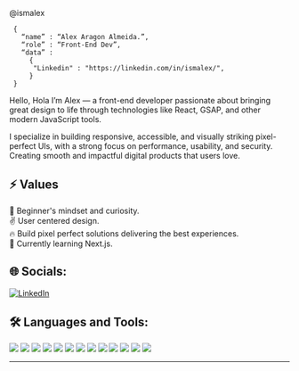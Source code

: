 @ismalex
```shell
 { 
   “name” : “Alex Aragon Almeida.”,
   “role” : “Front-End Dev”,
   “data” : 
     { 
      "Linkedin" : "https://linkedin.com/in/ismalex/", 
     }
 }
```

Hello, Hola 
I’m Alex — a front-end developer passionate about bringing great design to life through technologies like React, GSAP, and other modern JavaScript tools.

I specialize in building responsive, accessible, and visually striking pixel-perfect UIs, with  a strong focus on performance, usability, and security. Creating smooth and impactful digital products that users love.


## ⚡ Values
🚀 Beginner's mindset and curiosity.<br>
✌ User centered design.<br>
🔥 Build pixel perfect solutions delivering the best experiences.<br>
🌱 Currently learning Next.js.<br>


## 🌐 Socials:
[![LinkedIn](https://img.shields.io/badge/LinkedIn-%230077B5.svg?style=for-the-badge&logo=linkedin&logoColor=white)](https://linkedin.com/in/ismalex) 
<br>

## 🛠️ Languages and Tools:
<p>
  <img src="https://img.shields.io/badge/HTML5-E34F26?style=for-the-badge&logo=html5&logoColor=white">
  <img src="https://img.shields.io/badge/CSS3-1572B6?style=for-the-badge&logo=css3&logoColor=white">
  <img src="https://img.shields.io/badge/SASS-CC6699?style=for-the-badge&logo=Sass&logoColor=white">
  <img src="https://img.shields.io/badge/JavaScript-F7DF1E?style=for-the-badge&logo=javascript&logoColor=black">
  <img src="https://img.shields.io/badge/typescript-%23007ACC.svg?style=for-the-badge&logo=typescript&logoColor=white">
  <img src="https://img.shields.io/badge/React-20232A?style=for-the-badge&logo=react&logoColor=61DAFB">
  <img src="https://img.shields.io/badge/Next-white?style=for-the-badge&logo=next.js&logoColor=black">
  <img src="https://img.shields.io/badge/tailwind-%2338B2AC.svg?style=for-the-badge&logo=tailwind-css&logoColor=white">
  <img src="https://img.shields.io/badge/Git-F05032?style=for-the-badge&logo=git&logoColor=white">
  <img src="https://img.shields.io/badge/GitHub-181717?style=for-the-badge&logo=GitHub&logoColor=white">
  <img src="https://img.shields.io/badge/VSCode-007ACC?style=for-the-badge&logo=VisualStudioCode&logoColor=white">
  <img src="https://img.shields.io/badge/figma-363636.svg?style=for-the-badge&logo=figma&logoColor=white">
  <img src="https://img.shields.io/badge/Azure DevOps-white?style=for-the-badge&logo=Azure DevOps&logoColor=0078D7">
  
</p>

---
<!--
**ismalex/ismalex** is a ✨ _special_ ✨ repository because its `README.md` (this file) appears on your GitHub profile.

Here are some ideas to get you started:

- 🔭 I’m currently working on ...
- 🌱 I’m currently learning ...
- 👯 I’m looking to collaborate on ...
- 🤔 I’m looking for help with ...
- 💬 Ask me about ...
- 📫 How to reach me: ...
- 😄 Pronouns: ...
- ⚡ Fun fact: ...
-->
